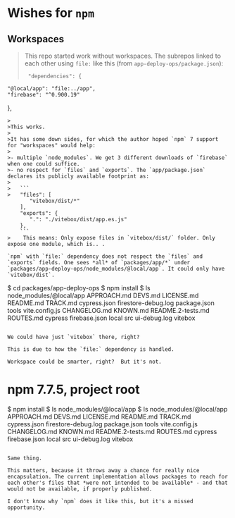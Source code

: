 # Wishes for `npm`

## Workspaces

>This repo started work without workspaces. The subrepos linked to each other using `file:` like this (from `app-deploy-ops/package.json`):
>
>```
>  "dependencies": {
    "@local/app": "file:../app",
    "firebase": "^0.900.19"
  },
```
>
>This works.
>
>It has some down sides, for which the author hoped `npm` 7 support for "workspaces" would help:
>
>- multiple `node_modules`. We get 3 different downloads of `firebase` when one could suffice.
>- no respect for `files` and `exports`. The `app/package.json` declares its publicly available footprint as:
>
>   ```
>   "files": [
       "vitebox/dist/*"
    ],
    "exports": {
       ".": "./vitebox/dist/app.es.js"
    },
    ```
>	 This means: Only expose files in `vitebox/dist/` folder. Only expose one module, which is.. .

`npm` with `file:` dependency does not respect the `files` and `exports` fields. One sees *all* of `packages/app/*` under `packages/app-deploy-ops/node_modules/@local/app`. It could only have `vitebox/dist`.

```
$ cd packages/app-deploy-ops
$ npm install
$ ls node_modules/@local/app
APPROACH.md		DEVS.md			LICENSE.md		README.md		TRACK.md		cypress.json		firestore-debug.log	package.json		tools			vite.config.js
CHANGELOG.md		KNOWN.md		README.2-tests.md	ROUTES.md		cypress			firebase.json		local			src			ui-debug.log		vitebox
```

We could have just `vitebox` there, right?

This is due to how the `file:` dependency is handled.

Workspace could be smarter, right?  But it's not.

```
# npm 7.7.5, project root
$ npm install
$ ls node_modules/@local/app
$ ls node_modules/@local/app
APPROACH.md		DEVS.md			LICENSE.md		README.md		TRACK.md		cypress.json		firestore-debug.log	package.json		tools			vite.config.js
CHANGELOG.md		KNOWN.md		README.2-tests.md	ROUTES.md		cypress			firebase.json		local			src			ui-debug.log		vitebox
```

Same thing.

This matters, because it throws away a chance for really nice encapsulation. The current implementation allows packages to reach for each other's files that *were not intended to be available* - and that would not be available, if properly published.

I don't know why `npm` does it like this, but it's a missed opportunity.


